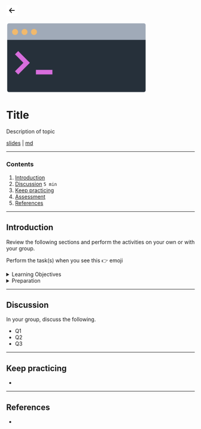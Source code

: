 <!-- paginate: true -->

<a class="back-icon" href="../index.html"><img width="30" src="../assets/img/icons/arrow-left-short.svg"></a>

<img width="375" src="../assets/img/banner/banner-command-line.png">

# Title

Description of topic

<span class="slides-small"><a href="../slides/template.html">slides</a> | <a href="../topics/template.md">md</a></span>

<!--
Presentation comments ...
-->


---


### Contents

1. [Introduction](#introduction)
1. [Discussion](#discussion) `5 min`
1. [Keep practicing](#keep-practicing)
1. [Assessment](#assessment)
1. [References](#references)


---


## Introduction

Review the following sections and perform the activities on your own or with your group.

Perform the task(s) when you see this 👉  emoji

<details>
<summary>Learning Objectives</summary>

Students who complete the following will be able to:

- Describe ...
- List ...
- Explain ...
- Demonstrate ...

</details>

<details>
<summary>Preparation</summary>

Complete the following to prepare for this module

- [Command Line Crash Course](command-line-crash-course.md)

</details>





---


## Discussion

In your group, discuss the following.

- Q1
- Q2
- Q3





---

## Keep practicing

-

---

## References

-
